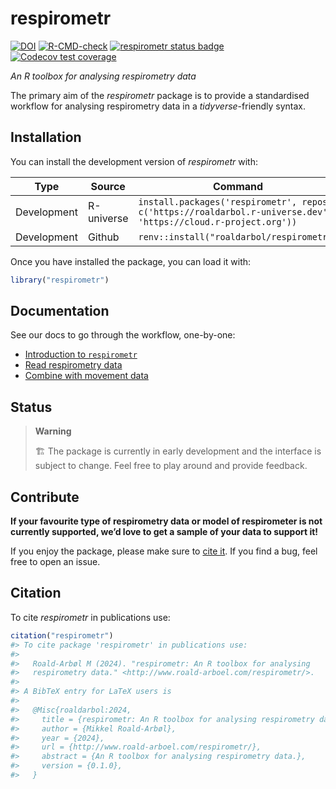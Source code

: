 
<!-- README.md is generated from README.Rmd. Please edit that file -->

# respirometr

<!-- badges: start -->

[![DOI](https://zenodo.org/badge/783434501.svg)](https://doi.org/10.5281/zenodo.14001429)
[![R-CMD-check](https://github.com/roaldarbol/respirometr/actions/workflows/R-CMD-check.yaml/badge.svg)](https://github.com/roaldarbol/respirometr/actions/workflows/R-CMD-check.yaml)
[![respirometr status
badge](https://roaldarbol.r-universe.dev/badges/respirometr)](https://roaldarbol.r-universe.dev)
[![Codecov test
coverage](https://codecov.io/gh/roaldarbol/respirometr/graph/badge.svg)](https://app.codecov.io/gh/roaldarbol/respirometr)
<!-- badges: end -->

*An R toolbox for analysing respirometry data*

The primary aim of the *respirometr* package is to provide a
standardised workflow for analysing respirometry data in a
*tidyverse*-friendly syntax.

## Installation

You can install the development version of *respirometr* with:

| Type | Source | Command |
|----|----|----|
| Development | R-universe | `install.packages('respirometr', repos = c('https://roaldarbol.r-universe.dev', 'https://cloud.r-project.org'))` |
| Development | Github | `renv::install("roaldarbol/respirometr")` |

Once you have installed the package, you can load it with:

``` r
library("respirometr")
```

## Documentation

See our docs to go through the workflow, one-by-one:

- [Introduction to
  `respirometr`](https://www.roald-arboel.com/respirometr/articles/respirometr.html)
- [Read respirometry
  data](https://www.roald-arboel.com/respirometr/articles/read-licor.html)
- [Combine with movement data]()

## Status

> **Warning**
>
> 🏗️ The package is currently in early development and the interface is
> subject to change. Feel free to play around and provide feedback.

## Contribute

**If your favourite type of respirometry data or model of respirometer
is not currently supported, we’d love to get a sample of your data to
support it!**

If you enjoy the package, please make sure to [cite it](#citation). If
you find a bug, feel free to open an issue.

<!-- ## Acknowledgements -->

<!-- *animovement* is all about the data, and we are deeply grateful for all those who have shared data with us to implement and test our code. Thank you! -->

<!-- - [Stan Edwards](): Trackball with optical flow, free. -->

<!-- - [Estelle Moubarak](): Trackball with optical flow, fixed. -->

<!-- - [Maria Cozan](): Treadmill with rotary encoder. -->

<!-- - [Violette Chiara](): AnimalTA -->

## Citation

To cite *respirometr* in publications use:

``` r
citation("respirometr")
#> To cite package 'respirometr' in publications use:
#> 
#>   Roald-Arbøl M (2024). "respirometr: An R toolbox for analysing
#>   respirometry data." <http://www.roald-arboel.com/respirometr/>.
#> 
#> A BibTeX entry for LaTeX users is
#> 
#>   @Misc{roaldarbol:2024,
#>     title = {respirometr: An R toolbox for analysing respirometry data},
#>     author = {Mikkel Roald-Arbøl},
#>     year = {2024},
#>     url = {http://www.roald-arboel.com/respirometr/},
#>     abstract = {An R toolbox for analysing respirometry data.},
#>     version = {0.1.0},
#>   }
```
